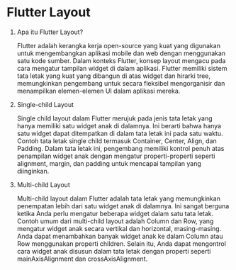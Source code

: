 #  Flutter Layout

1. Apa itu Flutter Layout?

    Flutter adalah kerangka kerja open-source yang kuat yang digunakan untuk mengembangkan aplikasi mobile dan web dengan menggunakan satu kode sumber. Dalam konteks Flutter, konsep layout mengacu pada cara mengatur tampilan widget di dalam aplikasi. Flutter memiliki sistem tata letak yang kuat yang dibangun di atas widget dan hirarki tree, memungkinkan pengembang untuk secara fleksibel mengorganisir dan menampilkan elemen-elemen UI dalam aplikasi mereka.

2. Single-child Layout

    Single child layout dalam Flutter merujuk pada jenis tata letak yang hanya memiliki satu widget anak di dalamnya. Ini berarti bahwa hanya satu widget dapat ditempatkan di dalam tata letak ini pada satu waktu. Contoh tata letak single child termasuk Container, Center, Align, dan Padding. Dalam tata letak ini, pengembang memiliki kontrol penuh atas penampilan widget anak dengan mengatur properti-properti seperti alignment, margin, dan padding untuk mencapai tampilan yang diinginkan.

3. Multi-child Layout

    Multi-child layout dalam Flutter adalah tata letak yang memungkinkan penempatan lebih dari satu widget anak di dalamnya. Ini sangat berguna ketika Anda perlu mengatur beberapa widget dalam satu tata letak. Contoh umum dari multi-child layout adalah Column dan Row, yang mengatur widget anak secara vertikal dan horizontal, masing-masing. Anda dapat menambahkan banyak widget anak ke dalam Column atau Row menggunakan properti children. Selain itu, Anda dapat mengontrol cara widget anak disusun dalam tata letak dengan properti seperti mainAxisAlignment dan crossAxisAlignment.

